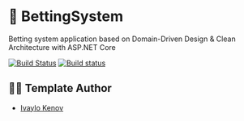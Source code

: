 # 🎰 BettingSystem

Betting system application based on Domain-Driven Design & Clean Architecture with ASP.NET Core

[![Build Status](https://dev.azure.com/Tsenkow/BettingSystem/_apis/build/status/kalintsenkov.BettingSystem?branchName=main)](https://dev.azure.com/Tsenkow/BettingSystem/_build/latest?definitionId=7&branchName=main) [![Build status](https://ci.appveyor.com/api/projects/status/hapt0atufncgqgiw?svg=true)](https://ci.appveyor.com/project/kalintsenkov/bettingsystem)

## 👨‍💻 Template Author

- [Ivaylo Kenov](https://github.com/ivaylokenov)
